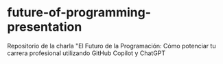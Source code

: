 # future-of-programming-presentation
Repositorio de la charla "El Futuro de la Programación: Cómo potenciar tu carrera profesional utilizando GitHub Copilot y ChatGPT
